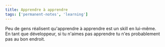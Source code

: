 ```yaml
---
title: Apprendre à apprendre
tags: ['permanent-notes', 'learning']
---
```


Peu de gens réalisent qu'apprendre à apprendre est un skill en lui-même. En tant que développeur, si tu n'aimes pas apprendre tu n'es probablement pas au bon endroit.